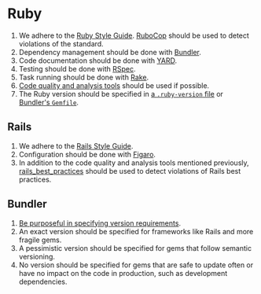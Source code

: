 Ruby
====

1.  We adhere to the [Ruby Style Guide](https://github.com/bbatsov/ruby-style-guide).
    [RuboCop](https://github.com/bbatsov/rubocop) should be used to detect
    violations of the standard.
2.  Dependency management should be done with [Bundler](http://bundler.io).
3.  Code documentation should be done with [YARD](http://yardoc.org).
4.  Testing should be done with [RSpec](https://relishapp.com/rspec).
5.  Task running should be done with [Rake](https://github.com/jimweirich/rake).
6.  [Code quality and analysis tools](https://github.com/metricfu/metric_fu/wiki/Code-Tools)
    should be used if possible.
7.  The Ruby version should be specified in [a `.ruby-version` file](http://rvm.io/workflow/projects#project-file-ruby-version)
    or [Bundler's `Gemfile`](http://bundler.io/v1.7/gemfile_ruby.html).


Rails
-----

1.  We adhere to the [Rails Style Guide](https://github.com/bbatsov/rails-style-guide).
2.  Configuration should be done with [Figaro](https://github.com/laserlemon/figaro).
3.  In addition to the code quality and analysis tools mentioned previously,
    [rails_best_practices](https://github.com/railsbp/rails_best_practices)
    should be used to detect violations of Rails best practices.

Bundler
-------

1.  [Be purposeful in specifying version requirements](http://robots.thoughtbot.com/a-healthy-bundle).
2.  An exact version should be specified for frameworks like Rails and more
    fragile gems.
3.  A pessimistic version should be specified for gems that follow semantic
    versioning.
4.  No version should be specified for gems that are safe to update often or
    have no impact on the code in production, such as development dependencies.
